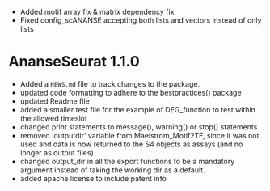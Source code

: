 * Added motif array fix & matrix dependency fix
* Fixed config_scANANSE accepting both lists and vectors instead of only lists

# AnanseSeurat 1.1.0

* Added a `NEWS.md` file to track changes to the package.
* updated code formatting to adhere to the bestpractices() package
* updated Readme file
* added a smaller test file for the example of DEG_function to test within the allowed timeslot
* changed print statements to message(), warning() or stop() statements
* removed 'outputdir' variable from Maelstrom_Motif2TF, since it was not used and data is
  now returned to the S4 objects as assays (and no longer as output files)
* changed output_dir in all the export functions to be a mandatory argument instead of taking 
  the working dir as a default.
* added apache license to include patent info

